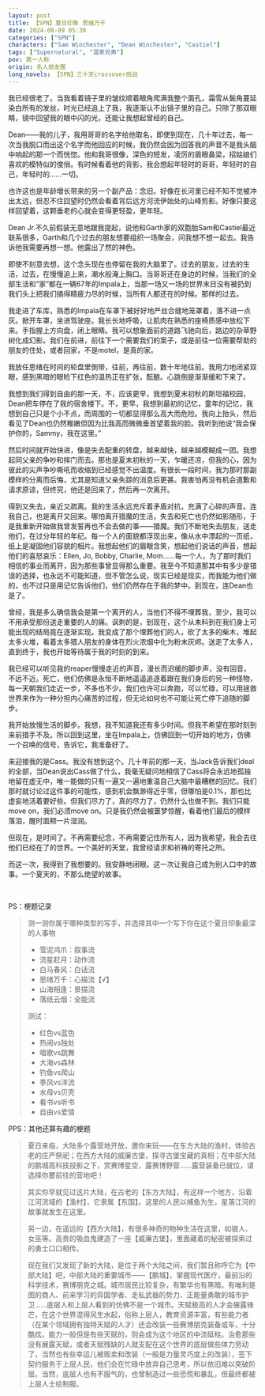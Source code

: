 ```yaml
---
layout: post
title: 【SPN】夏日印象 思绪万千
date: 2024-08-09 05:30
categories: ["SPN"]
characters: ["Sam Winchester", "Dean Winchester", "Castiel"]
tags: ["Supernatural", "温家兄弟"]
pov: 第一人称
origin: 名人朋友圈
long_novels: 【SPN】三十天crossover挑战
---
```


我已经很老了。当我看着镜子里的皱纹顺着眼角爬满我整个面孔，霜雪从鬓角蔓延染白所有的发丝，时光已经追上了我，我逐渐认不出镜子里的自己。只除了那双眼睛，镜中回望我的眼中闪的光，还能让我想起曾经的自己。

Dean——我的儿子，我用哥哥的名字给他取名，即使到现在，几十年过去，每一次当我脱口而出这个名字而他回应的时候，我仍然会因为回答我的声音不是我头脑中响起的那一个而恍惚。他和我哥很像，深色的短发，凌厉的眉眼鼻梁，招姑娘们喜欢的模特似的俊俏。有时候看着他的背影，我会想起年轻时的哥哥，年轻时的自己，年轻时的……一切。

也许这也是年龄增长带来的另一个副产品：念旧。好像在长河里已经不知不觉被冲出太远，但忍不住回望时仍然会看着背后远方河流伊始处的山峰剪影。好像只要这样回望着，这颗垂老的心就会变得更轻盈，更年轻。

Dean Jr.不久前假装无意地跟我提起，说他和Garth家的双胞胎Sam和Castiel最近联系很多，Garth和几个过去的朋友想要组织一场聚会，问我想不想一起去。我告诉他我需要再想一想。他露出了然的神色。

即使不刻意去想，这个念头现在也停留在我的大脑里了。过去的朋友，过去的生活，过去，在慢慢追上来，潮水般淹上胸口。当哥哥还在身边的时候，当我们的全部生活和“家”都在一辆67年的Impala上，当那一场又一场的世界末日没有被扔到我们头上把我们搞得精疲力尽的时候，当所有人都还在的时候。那样的过去。

我走进了车库，熟悉的Impala在车罩下被好好地严丝合缝地笼罩着，落不进一点灰。掀开车罩，坐进驾驶座。我长长地呼吸，让肌肉在熟悉的座椅质感中放松下来。手指握上方向盘，闭上眼睛。我可以想象面前的道路飞驰向后，路边的杂草野树化成幻影。我们在前进，前往下一个需要我们的案子，或是前往一位需要帮助的朋友的住处，或者回家，不是motel，是真的家。

我放任思绪在时间的轮盘里倒带，往前，再往前，数十年地往前。我用力地闭紧双眼，感到黑暗的眼睑下红色的温热正在扩张，酝酿。心跳倒是渐渐缓和下来了。

我想到我们得到自由的那一天，不，应该更早，我想到夏末初秋的斯坦福校园，Dean把车停在了我的宿舍楼下。不，更早，我想到最初的记忆，童年的记忆，我想到自己只是个小不点，而周围的一切都显得那么高大而危险。我向上抬头，然后看见了Dean也仍然稚嫩但因为比我高而微微垂首望着我的脸。我听到他说“我会保护你的，Sammy，我在这里。”

然后时间就开始快进，像是失去配重的转盘，越来越快，越来越模糊成一团。我想起同父亲的争吵和摔门而去。那也是夏末初秋的一天，乍暖还凉，但我的心，因为彼此的尖声争吵嘶吼而收缩到已经感觉不出温度。有很长一段时间，我为那时那副模样的分离而后悔，尤其是知道父亲失踪的消息后更甚。我害怕再没有机会道歉和请求原谅，但终究，他还是回来了，然后再一次离开。

得到又失去，亲近又疏离。我的生活永远充斥着矛盾对抗，充满了心碎的声音。连我自己，也是离开又回来。哪怕离开猎魔的生活，失去和死亡也仍然如影随形，于是我重新开始做我曾发誓再也不会去做的事——猎魔。我们不断地失去朋友，送走他们，在过分年轻的年纪。每一个人的面貌都浮现出来，像从水中漂起的一页纸，纸上是凝固他们容貌的相片。我想起他们的眉眼含笑，想起他们说话的声音，想起他们的喜怒哀乐：Ellen, Jo, Bobby, Charlie, Mom……每一个人，为了那时我们相信的事业而离开，因为那些事曾显得那么重要。我至今不知道那其中有多少是错误的选择，也永远不可能知道，但不管怎么说，现实已经是现实，而我能为他们做的，也不过只是用记忆告诉他们，他们仍然存在于我的梦中。到现在，连Dean也是了。

曾经，我是多么确信我会是第一个离开的人，当他们不得不埋葬我，至少，我可以不用承受那份送走重要的人的痛。讽刺的是，到现在，这个从未料到在我们身上可能出现的结局竟在逐渐实现。我变成了那个埋葬他们的人，砍了太多的柴木，堆起太多火堆，看着太多猎人朋友的身体在烈火浓烟中化为粉末灰烬。送走了太多人，直到终于，我也开始等待属于我的时刻的到来。

我已经可以听见我的reaper慢慢走近的声音，漫长而迟缓的脚步声，没有回音，不远不近。死亡，他们仿佛是永恒不断地遥遥追逐着跟在我们身后的另一种怪物，每一天朝我们走近一步，不多也不少。我们也许可以奔跑，可以忙碌，可以用拯救世界来作为一种分担内心痛苦的过程，但无论如何也不可能让死亡停下追随的脚步。

我开始放慢生活的脚步。我想，我不知道我还有多少时间。但我不希望在那时刻到来前措手不及。所以回到这里，坐在Impala上，仿佛回到一切开始的地方，仿佛一个召唤的信号，告诉它，我准备好了。

来迎接我的是Cass。我没有想到这个。几十年前的那一天，当Jack告诉我们deal的全部，当Dean说出Cass做了什么，我毫无疑问地相信了Cass将会永远地孤独地留在虚无中，唯一能做的只有一遍又一遍地重温自己大脑中最糟糕的回忆。我们那时就讨论过这件事的可能性，感到机会飘渺得近乎零，但哪怕是0.1%，那也比虚妄地活着要好些。但我们尽力了，真的尽力了，仍然什么也做不到。我们只能move on，我们必须move on。只是我仍然会被噩梦惊醒，看着他们最后的模样落泪，醒时面颊一片湿润。

但现在，是时间了。不再需要纪念，不再需要记住所有人，因为我希望，我会去往他们已经在了的世界。一个美好的天堂，我曾经请求和祈祷的寄托之所。

而这一次，我得到了我想要的。我安静地闭眼。这一次让我自己成为别人口中的故事。一个夏天的，不那么绝望的故事。

<br>

PS：梗题记录

> 测一测你属于哪种类型的写手，并选择其中一个写下你在这个夏日印象最深的人事物
>
> - 雪泥鸿爪：叙事流
> - 流星赶月：动作流
> - 白马春风：白话流
> - 思绪万千：心描流【√】
> - 山海相逢：景描流
> - 落纸云烟：全能流
>
> 测试：
>
> - 红色vs蓝色
> - 热闹vs独处
> - 唱歌vs跳舞
> - 大海vs森林
> - 钓鱼vs爬山
> - 季风vs洋流
> - 水母vs贝壳
> - 看书vs听书
> - 自由vs爱情

PPS：其他还算有趣的梗题

> 夏日来临，大陆多个露营地开放，邀你来玩——在东方大陆的渔村，体验古老的庄严祭祀；在西方大陆的威廉古堡，探寻古堡宝藏的真相；在中部大陆的鹏城高科技投影之下，赏赛博星空，露赛博野营……露营装备已就位，请选择你要前往的营地吧！
>
> 其实你早就见过这片大陆，在古老的【东方大陆】，有这样一个地方，沿着江河流域的【渔村】，它隶属【东国】。这里的人民以捕鱼为生，星落江河的故事就发生在这里。
>
> 另一边，在遥远的【西方大陆】，有很多神奇的物种生活在这里，如狼人、女巫等。高贵的吸血鬼建造了一座【威廉古堡】，里面藏着的秘密被探索过的勇士口口相传。
>
> 现在我们又发现了新的大陆，是位于两个大陆之间，我们暂且称呼它为【中部大陆】吧，中部大陆的重要城市——【鹏城】，掌握现代医疗，最前沿的科学技术，赛博朋克之城。城市居民比较复杂，有繁华也有黑暗。有唯利是图的商人、前来学习的异国学者、走私武器的势力、正能量勇敢的城市护卫……底层人和上层人看到的仿佛不是一个城市。天赋极高的人才会展露锋芒，在这个世界混得风生水起，俗称上层人，教育资源丰富，有些能力者（在某个领域拥有独特天赋的人才）还会改装一些赛博朋克装备或车，十分酷炫。能力一般但是有些天赋的，则会成为这个地区的中流砥柱。治愈那些没有展露天赋，或者天赋残缺的人就支配在这个世界的底层做些体力劳动了，当然也有些幸运儿被贩卖和改装（一般是力量灵巧度上的改装），签下契约服务于上层人民，他们会在忙碌中放弃自己思考，所以依旧难以突破阶层。当然，底层人也有不服气的，也曾制造过一些恐慌和暴乱，但最终都被上层人士给制服。
